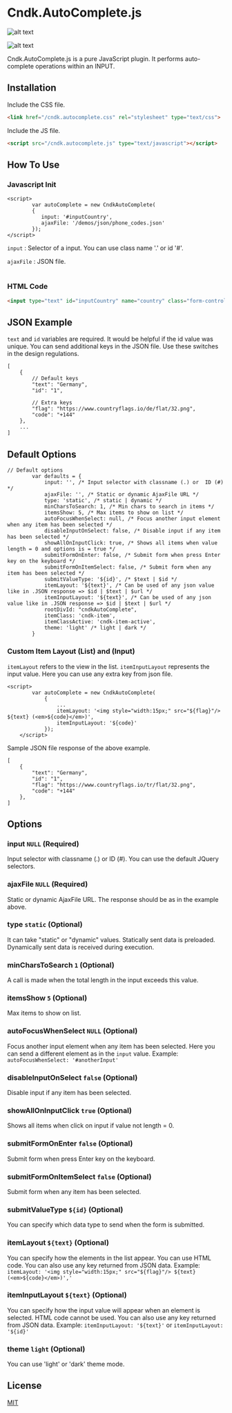 
# Cndk.AutoComplete.js

![alt text](https://i.ibb.co/G3B0vjs/Ekran-Kayd-2021-06-29-22-02-04.gif?raw=true)

![alt text](https://i.ibb.co/wc76qH4/Ekran-Kayd-2021-06-29-22-10-10.gif?raw=true)

Cndk.AutoComplete.js is a pure JavaScript plugin. It performs auto-complete operations within an INPUT.

## Installation

Include the CSS file.

```html
<link href="/cndk.autocomplete.css" rel="stylesheet" type="text/css">
```
Include the JS file.

```html
<script src="/cndk.autocomplete.js" type="text/javascript"></script>
```

## How To Use

### Javascript Init

```
<script>
        var autoComplete = new CndkAutoComplete(
        {
           input: '#inputCountry',
           ajaxFile: '/demos/json/phone_codes.json'
        });
</script>
```

`input` : Selector of a input. You can use class name '.' or id '#'.

`ajaxFile` : JSON file.

#

### HTML Code

```html
<input type="text" id="inputCountry" name="country" class="form-control" placeholder="Search" autofocus="">
```


## JSON Example

`text` and `id` variables are required. It would be helpful if the id value was unique. You can send additional keys in the JSON file. Use these switches in the design regulations.

```
[
    {
        // Default keys
        "text": "Germany",
        "id": "1",

        // Extra keys
        "flag": "https://www.countryflags.io/de/flat/32.png",
        "code": "+144"
    },
    ...
]
```


## Default Options

```
// Default options
        var defaults = {
            input: '', /* Input selector with classname (.) or  ID (#) */
            ajaxFile: '', /* Static or dynamic AjaxFile URL */
            type: 'static', /* static | dynamic */
            minCharsToSearch: 1, /* Min chars to search in items */
            itemsShow: 5, /* Max items to show on list */
            autoFocusWhenSelect: null, /* Focus another input element when any item has been selected */
            disableInputOnSelect: false, /* Disable input if any item has been selected */
            showAllOnInputClick: true, /* Shows all items when value length = 0 and options is = true */
            submitFormOnEnter: false, /* Submit form when press Enter key on the keyboard */
            submitFormOnItemSelect: false, /* Submit form when any item has been selected */
            submitValueType: '${id}', /* $text | $id */
            itemLayout: '${text}', /* Can be used of any json value like in .JSON response => $id | $text | $url */
            itemInputLayout: '${text}', /* Can be used of any json value like in .JSON response => $id | $text | $url */
            rootDivId: "cndkAutoComplete",
            itemClass: 'cndk-item',
            itemClassActive: 'cndk-item-active',
            theme: 'light' /* light | dark */
        }
```

### Custom Item Layout (List) and (Input)

`itemLayout` refers to the view in the list. `itemInputLayout` represents the input value. Here you can use any extra key from json file.

```
<script>
        var autoComplete = new CndkAutoComplete(
            {
                ...
                itemLayout: '<img style="width:15px;" src="${flag}"/> ${text} (<em>${code}</em>)',
                itemInputLayout: '${code}'
            });
    </script>
```
Sample JSON file response of the above example.

```
[
    {
        "text": "Germany",
        "id": "1",
        "flag": "https://www.countryflags.io/tr/flat/32.png",
        "code": "+144"
    },
]
```

## Options

### input `NULL` (Required)
Input selector with classname (.) or ID (#). You can use the default JQuery selectors.

### ajaxFile `NULL` (Required)
Static or dynamic AjaxFile URL. The response should be as in the example above.

### type `static` (Optional)
It can take "static" or "dynamic" values. Statically sent data is preloaded. Dynamically sent data is received during execution.

### minCharsToSearch `1` (Optional)
A call is made when the total length in the input exceeds this value.

### itemsShow `5` (Optional)
Max items to show on list.

### autoFocusWhenSelect `NULL` (Optional)
Focus another input element when any item has been selected. Here you can send a different element as in the `input` value. Example: `autoFocusWhenSelect: '#anotherInput'`

### disableInputOnSelect `false` (Optional)
Disable input if any item has been selected.

### showAllOnInputClick `true` (Optional)
Shows all items when click on input if value not length = 0.

### submitFormOnEnter `false` (Optional)
Submit form when press Enter key on the keyboard.

### submitFormOnItemSelect `false` (Optional)
Submit form when any item has been selected.

### submitValueType `${id}` (Optional)
You can specify which data type to send when the form is submitted.

### itemLayout `${text}` (Optional)
You can specify how the elements in the list appear. You can use HTML code. You can also use any key returned from JSON data. Example: `itemLayout: '<img style="width:15px;" src="${flag}"/> ${text} (<em>${code}</em>)','`

### itemInputLayout `${text}` (Optional)
You can specify how the input value will appear when an element is selected. HTML code cannot be used. You can also use any key returned from JSON data. Example: `itemInputLayout: '${text}'` or `itemInputLayout: '${id}'`

### theme `light` (Optional)
You can use 'light' or 'dark' theme mode.

## License
[MIT](https://choosealicense.com/licenses/mit/)